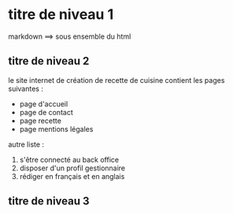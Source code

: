 # titre de niveau 1

markdown ==> sous ensemble du html

## titre de niveau 2

le site internet de création de recette de cuisine contient les pages suivantes :

- page d'accueil
- page de contact
- page recette
- page mentions légales

autre liste :

1. s'être connecté au back office
2. disposer d'un profil gestionnaire
3. rédiger en français et en anglais

## titre de niveau 3